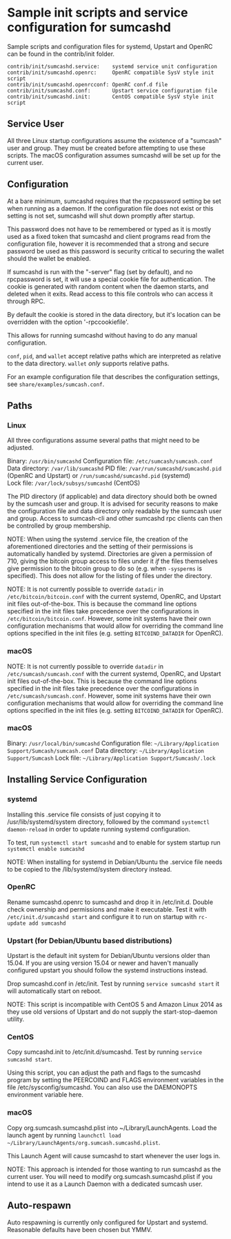 Sample init scripts and service configuration for sumcashd
==========================================================

Sample scripts and configuration files for systemd, Upstart and OpenRC
can be found in the contrib/init folder.

    contrib/init/sumcashd.service:    systemd service unit configuration
    contrib/init/sumcashd.openrc:     OpenRC compatible SysV style init script
    contrib/init/sumcashd.openrcconf: OpenRC conf.d file
    contrib/init/sumcashd.conf:       Upstart service configuration file
    contrib/init/sumcashd.init:       CentOS compatible SysV style init script

Service User
---------------------------------

All three Linux startup configurations assume the existence of a "sumcash" user
and group.  They must be created before attempting to use these scripts.
The macOS configuration assumes sumcashd will be set up for the current user.

Configuration
---------------------------------

At a bare minimum, sumcashd requires that the rpcpassword setting be set
when running as a daemon.  If the configuration file does not exist or this
setting is not set, sumcashd will shut down promptly after startup.

This password does not have to be remembered or typed as it is mostly used
as a fixed token that sumcashd and client programs read from the configuration
file, however it is recommended that a strong and secure password be used
as this password is security critical to securing the wallet should the
wallet be enabled.

If sumcashd is run with the "-server" flag (set by default), and no rpcpassword is set,
it will use a special cookie file for authentication. The cookie is generated with random
content when the daemon starts, and deleted when it exits. Read access to this file
controls who can access it through RPC.

By default the cookie is stored in the data directory, but it's location can be overridden
with the option '-rpccookiefile'.

This allows for running sumcashd without having to do any manual configuration.

`conf`, `pid`, and `wallet` accept relative paths which are interpreted as
relative to the data directory. `wallet` *only* supports relative paths.

For an example configuration file that describes the configuration settings,
see `share/examples/sumcash.conf`.

Paths
---------------------------------

### Linux

All three configurations assume several paths that might need to be adjusted.

Binary:              `/usr/bin/sumcashd`
Configuration file:  `/etc/sumcash/sumcash.conf`
Data directory:      `/var/lib/sumcashd`
PID file:            `/var/run/sumcashd/sumcashd.pid` (OpenRC and Upstart) or `/run/sumcashd/sumcashd.pid` (systemd)  
Lock file:           `/var/lock/subsys/sumcashd` (CentOS)

The PID directory (if applicable) and data directory should both be owned by the
sumcash user and group. It is advised for security reasons to make the
configuration file and data directory only readable by the sumcash user and
group. Access to sumcash-cli and other sumcashd rpc clients can then be
controlled by group membership.

NOTE: When using the systemd .service file, the creation of the aforementioned
directories and the setting of their permissions is automatically handled by
systemd. Directories are given a permission of 710, giving the bitcoin group
access to files under it _if_ the files themselves give permission to the
bitcoin group to do so (e.g. when `-sysperms` is specified). This does not allow
for the listing of files under the directory.

NOTE: It is not currently possible to override `datadir` in
`/etc/bitcoin/bitcoin.conf` with the current systemd, OpenRC, and Upstart init
files out-of-the-box. This is because the command line options specified in the
init files take precedence over the configurations in
`/etc/bitcoin/bitcoin.conf`. However, some init systems have their own
configuration mechanisms that would allow for overriding the command line
options specified in the init files (e.g. setting `BITCOIND_DATADIR` for
OpenRC).

### macOS

NOTE: It is not currently possible to override `datadir` in
`/etc/sumcash/sumcash.conf` with the current systemd, OpenRC, and Upstart init
files out-of-the-box. This is because the command line options specified in the
init files take precedence over the configurations in
`/etc/sumcash/sumcash.conf`. However, some init systems have their own
configuration mechanisms that would allow for overriding the command line
options specified in the init files (e.g. setting `BITCOIND_DATADIR` for
OpenRC).

### macOS

Binary:              `/usr/local/bin/sumcashd`
Configuration file:  `~/Library/Application Support/Sumcash/sumcash.conf`
Data directory:      `~/Library/Application Support/Sumcash`
Lock file:           `~/Library/Application Support/Sumcash/.lock`

Installing Service Configuration
-----------------------------------

### systemd

Installing this .service file consists of just copying it to
/usr/lib/systemd/system directory, followed by the command
`systemctl daemon-reload` in order to update running systemd configuration.

To test, run `systemctl start sumcashd` and to enable for system startup run
`systemctl enable sumcashd`

NOTE: When installing for systemd in Debian/Ubuntu the .service file needs to be copied to the /lib/systemd/system directory instead.

### OpenRC

Rename sumcashd.openrc to sumcashd and drop it in /etc/init.d.  Double
check ownership and permissions and make it executable.  Test it with
`/etc/init.d/sumcashd start` and configure it to run on startup with
`rc-update add sumcashd`

### Upstart (for Debian/Ubuntu based distributions)

Upstart is the default init system for Debian/Ubuntu versions older than 15.04. If you are using version 15.04 or newer and haven't manually configured upstart you should follow the systemd instructions instead.

Drop sumcashd.conf in /etc/init.  Test by running `service sumcashd start`
it will automatically start on reboot.

NOTE: This script is incompatible with CentOS 5 and Amazon Linux 2014 as they
use old versions of Upstart and do not supply the start-stop-daemon utility.

### CentOS

Copy sumcashd.init to /etc/init.d/sumcashd. Test by running `service sumcashd start`.

Using this script, you can adjust the path and flags to the sumcashd program by
setting the PEERCOIND and FLAGS environment variables in the file
/etc/sysconfig/sumcashd. You can also use the DAEMONOPTS environment variable here.

### macOS

Copy org.sumcash.sumcashd.plist into ~/Library/LaunchAgents. Load the launch agent by
running `launchctl load ~/Library/LaunchAgents/org.sumcash.sumcashd.plist`.

This Launch Agent will cause sumcashd to start whenever the user logs in.

NOTE: This approach is intended for those wanting to run sumcashd as the current user.
You will need to modify org.sumcash.sumcashd.plist if you intend to use it as a
Launch Daemon with a dedicated sumcash user.

Auto-respawn
-----------------------------------

Auto respawning is currently only configured for Upstart and systemd.
Reasonable defaults have been chosen but YMMV.

